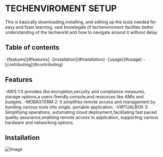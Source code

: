 # TECHENVIROMENT SETUP

This is basically  downloading,installing, and setting up the tools needed for easy and fsast learning, vast knowlegde of techenviroment
facilites better understanding of the techworld and how to navigate around it without delay

## Table of contents
-[features]{#features]
-[installation]{#installation}
-[usage]{#usage}
-[contributing]{#contributing}

## Features

-AWS 1:It provides like encryption,security and compliance measures, storage options,a users-frendly console,and resources like AMIs and budgets.
-MOBAXTERM 2: It simplifies remote access and management by bunding various tools into single, portable application.
-VIRTUALBOX 3: Simplifying operations, automating cloud deployment,facilitating fast paced quality assurance,enabling remote access to application,
supporting various hardware and networking options.

## Installation
![Image](https://github.com/user-attachments/assets/29d63b28-5a23-4dcc-8b02-564d15580858)
